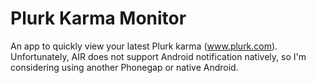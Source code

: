 Plurk Karma Monitor
===================
An app to quickly view your latest Plurk karma (www.plurk.com). Unfortunately, AIR does not support Android notification natively, so I'm considering using another Phonegap or native Android.
